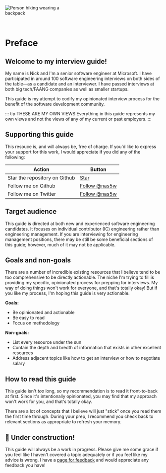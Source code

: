 <img style="margin: 0 auto; max-width:15rem; margin-bottom: 2rem" alt="Person hiking wearing a backpack" src="/before.svg" />

# Preface

## Welcome to my interview guide!

My name is Nick and I'm a senior software engineer at Microsoft. I have participated in around 100 software engineering interviews on both sides of the table&mdash;as a candidate and an interviewer. I have passed interviews at both big tech/FAANG companies as well as smaller startups.

This guide is my attempt to codify my opinionated interview process for the benefit of the software development community.

::: tip THESE ARE MY OWN VIEWS
Everything in this guide represents my own views and not the views of any of my current or past employers.
:::

## Supporting this guide

This resouce is, and will always be, free of charge. If you'd like to express your support for this work, I would appreciate if you did any of the following:

| Action                        | Button                                                                                                                                                                                                  |
| ----------------------------- | ------------------------------------------------------------------------------------------------------------------------------------------------------------------------------------------------------- |
| Star the repository on Github | <a class="github-button" href="https://github.com/nas5w/ interview-guide" data-icon="octicon-star" data-size="large" data-show-count="true" aria-label="Star nas5w/ interview-guide on GitHub">Star</a> |
| Follow me on Github           | <a class="github-button" href="https://github.com/nas5w" data-size="large" data-show-count="true" aria-label="Follow @nas5w on GitHub">Follow @nas5w</a>                                                |
| Follow me on Twitter          | <a class="twitter-follow-button" href="https://twitter.com/nas5w" data-size="large" data-show-count="true">Follow @nas5w</a>                                                                            |

## Target audience

This guide is directed at both new and experienced software engineering candidates. It focuses on individual contributor (IC) engineering rather than engineering management. If you are interviewing for engineering management positions, there may be still be some beneficial sections of this guide; however, much of it may not be applicable.

## Goals and non-goals

There are a number of incredible existing resources that I believe tend to be too comprehensive to be directly actionable. The niche I'm trying to fill is providing my specific, opinionated process for prepping for interviews. My way of doing things won't work for everyone, and that's totally okay! But if you like my process, I'm hoping this guide is very actionable.

**Goals:**

- Be opinionated and actionable
- Be easy to read
- Focus on methodology

**Non-goals:**

- List every resource under the sun
- Contain the depth and bredth of information that exists in other excellent resources
- Address adjacent topics like how to get an interview or how to negotiate salary

## How to read this guide

This guide isn't _too_ long, so my recommendation is to read it front-to-back at first. Since it's intentionally opinionated, you may find that my approach won't work for you, and that's totally okay.

There are a lot of concepts that I believe will just "stick" once you read them the first time through. During your prep, I recommend you check back to relevant sections as appropriate to refresh your memory.

## 🚧 Under construction!

This guide will always be a work in progress. Please give me some grace if you feel like I haven't covered a topic adequately or if you feel like my advice is wrong. I have a [page for feedback](/feedback) and would appreciate any feedback you have!

